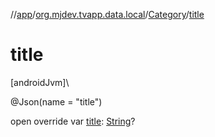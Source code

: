 //[app](../../../index.md)/[org.mjdev.tvapp.data.local](../index.md)/[Category](index.md)/[title](title.md)

# title

[androidJvm]\

@Json(name = &quot;title&quot;)

open override var [title](title.md): [String](https://kotlinlang.org/api/latest/jvm/stdlib/kotlin/-string/index.html)?
